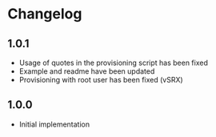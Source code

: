 # Changelog

## 1.0.1

- Usage of quotes in the provisioning script has been fixed
- Example and readme have been updated
- Provisioning with root user has been fixed (vSRX)

## 1.0.0

- Initial implementation


